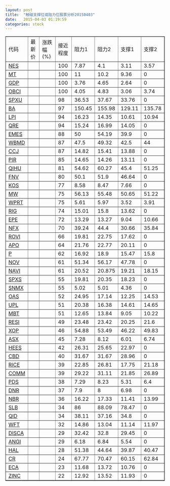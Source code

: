 ```yaml
---
layout: post
title:  "触碰支撑位或阻力位股票分析20150403"
date:   2015-04-03 01:19:59
categories: stock
---
```

<script type="text/javascript">
var stockList = []
stockList.push('gb_nes');
stockList.push('gb_mt');
stockList.push('gb_gdp');
stockList.push('gb_obci');
stockList.push('gb_spxu');
stockList.push('gb_ba');
stockList.push('gb_lpi');
stockList.push('gb_qre');
stockList.push('gb_emes');
stockList.push('gb_wbmd');
stockList.push('gb_ccj');
stockList.push('gb_pir');
stockList.push('gb_qihu');
stockList.push('gb_fnv');
stockList.push('gb_kos');
stockList.push('gb_mw');
stockList.push('gb_wprt');
stockList.push('gb_rig');
stockList.push('gb_epe');
stockList.push('gb_nfx');
stockList.push('gb_rovi');
stockList.push('gb_apo');
stockList.push('gb_p');
stockList.push('gb_nov');
stockList.push('gb_navi');
stockList.push('gb_spxs');
stockList.push('gb_snmx');
stockList.push('gb_oas');
stockList.push('gb_upl');
stockList.push('gb_mbt');
stockList.push('gb_resi');
stockList.push('gb_xop');
stockList.push('gb_asx');
stockList.push('gb_hees');
stockList.push('gb_cbd');
stockList.push('gb_rice');
stockList.push('gb_comm');
stockList.push('gb_pds');
stockList.push('gb_dnr');
stockList.push('gb_nbr');
stockList.push('gb_slb');
stockList.push('gb_qid');
stockList.push('gb_wft');
stockList.push('gb_disca');
stockList.push('gb_angi');
stockList.push('gb_hal');
stockList.push('gb_cr');
stockList.push('gb_eca');
stockList.push('gb_zinc');
</script>
<table border="1">
 <tr>
 <td>代码</td>
 <td>最新价</td>
 <td>涨跌幅(%)</td>
 <td>接近程度</td>
 <td>阻力1</td>
 <td>阻力2</td>
 <td>支撑1</td>
 <td>支撑2</td>
</tr>
  <tr id="nes" class="green">
  <td><a href="http://stock.finance.sina.com.cn/usstock/quotes/NES.html" target="_blank">NES</a></td><td></td><td></td><td>100</td><td>7.87</td><td>4.1</td><td>3.11</td><td>3.57</td></tr>
  <tr id="mt" class="green">
  <td><a href="http://stock.finance.sina.com.cn/usstock/quotes/MT.html" target="_blank">MT</a></td><td></td><td></td><td>100</td><td>11</td><td>10.2</td><td>9.36</td><td>0</td></tr>
  <tr id="gdp" class="red">
  <td><a href="http://stock.finance.sina.com.cn/usstock/quotes/GDP.html" target="_blank">GDP</a></td><td></td><td></td><td>100</td><td>3.76</td><td>4.65</td><td>2.64</td><td>0</td></tr>
  <tr id="obci" class="red">
  <td><a href="http://stock.finance.sina.com.cn/usstock/quotes/OBCI.html" target="_blank">OBCI</a></td><td></td><td></td><td>100</td><td>4.05</td><td>4.83</td><td>3.06</td><td>3.74</td></tr>
  <tr id="spxu" class="red">
  <td><a href="http://stock.finance.sina.com.cn/usstock/quotes/SPXU.html" target="_blank">SPXU</a></td><td></td><td></td><td>98</td><td>36.53</td><td>37.67</td><td>33.76</td><td>0</td></tr>
  <tr id="ba" class="red">
  <td><a href="http://stock.finance.sina.com.cn/usstock/quotes/BA.html" target="_blank">BA</a></td><td></td><td></td><td>97</td><td>150.45</td><td>155.98</td><td>129.11</td><td>135.78</td></tr>
  <tr id="lpi" class="red">
  <td><a href="http://stock.finance.sina.com.cn/usstock/quotes/LPI.html" target="_blank">LPI</a></td><td></td><td></td><td>94</td><td>16.23</td><td>14.35</td><td>10.61</td><td>10.94</td></tr>
  <tr id="qre" class="red">
  <td><a href="http://stock.finance.sina.com.cn/usstock/quotes/QRE.html" target="_blank">QRE</a></td><td></td><td></td><td>94</td><td>15.24</td><td>16.99</td><td>14.05</td><td>0</td></tr>
  <tr id="emes" class="red">
  <td><a href="http://stock.finance.sina.com.cn/usstock/quotes/EMES.html" target="_blank">EMES</a></td><td></td><td></td><td>88</td><td>50</td><td>54.19</td><td>39.9</td><td>0</td></tr>
  <tr id="wbmd" class="green">
  <td><a href="http://stock.finance.sina.com.cn/usstock/quotes/WBMD.html" target="_blank">WBMD</a></td><td></td><td></td><td>87</td><td>47.5</td><td>49.32</td><td>42.5</td><td>44</td></tr>
  <tr id="ccj" class="red">
  <td><a href="http://stock.finance.sina.com.cn/usstock/quotes/CCJ.html" target="_blank">CCJ</a></td><td></td><td></td><td>87</td><td>14.82</td><td>15.41</td><td>13.88</td><td>0</td></tr>
  <tr id="pir" class="green">
  <td><a href="http://stock.finance.sina.com.cn/usstock/quotes/PIR.html" target="_blank">PIR</a></td><td></td><td></td><td>85</td><td>14.65</td><td>14.26</td><td>13.11</td><td>0</td></tr>
  <tr id="qihu" class="green">
  <td><a href="http://stock.finance.sina.com.cn/usstock/quotes/QIHU.html" target="_blank">QIHU</a></td><td></td><td></td><td>81</td><td>54.62</td><td>60.27</td><td>45.4</td><td>51.25</td></tr>
  <tr id="fnv" class="red">
  <td><a href="http://stock.finance.sina.com.cn/usstock/quotes/FNV.html" target="_blank">FNV</a></td><td></td><td></td><td>80</td><td>50.1</td><td>51.9</td><td>46.64</td><td>0</td></tr>
  <tr id="kos" class="red">
  <td><a href="http://stock.finance.sina.com.cn/usstock/quotes/KOS.html" target="_blank">KOS</a></td><td></td><td></td><td>77</td><td>8.58</td><td>8.47</td><td>7.66</td><td>0</td></tr>
  <tr id="mw" class="green">
  <td><a href="http://stock.finance.sina.com.cn/usstock/quotes/MW.html" target="_blank">MW</a></td><td></td><td></td><td>75</td><td>56.13</td><td>55.48</td><td>50.65</td><td>51.22</td></tr>
  <tr id="wprt" class="green">
  <td><a href="http://stock.finance.sina.com.cn/usstock/quotes/WPRT.html" target="_blank">WPRT</a></td><td></td><td></td><td>75</td><td>5.61</td><td>5.97</td><td>3.52</td><td>3.91</td></tr>
  <tr id="rig" class="red">
  <td><a href="http://stock.finance.sina.com.cn/usstock/quotes/RIG.html" target="_blank">RIG</a></td><td></td><td></td><td>74</td><td>15.01</td><td>15.8</td><td>13.62</td><td>0</td></tr>
  <tr id="epe" class="green">
  <td><a href="http://stock.finance.sina.com.cn/usstock/quotes/EPE.html" target="_blank">EPE</a></td><td></td><td></td><td>72</td><td>13.29</td><td>13.27</td><td>9.04</td><td>10.66</td></tr>
  <tr id="nfx" class="green">
  <td><a href="http://stock.finance.sina.com.cn/usstock/quotes/NFX.html" target="_blank">NFX</a></td><td></td><td></td><td>70</td><td>39.24</td><td>44.4</td><td>30.66</td><td>35.84</td></tr>
  <tr id="rovi" class="green">
  <td><a href="http://stock.finance.sina.com.cn/usstock/quotes/ROVI.html" target="_blank">ROVI</a></td><td></td><td></td><td>66</td><td>19.81</td><td>22.75</td><td>17.62</td><td>0</td></tr>
  <tr id="apo" class="red">
  <td><a href="http://stock.finance.sina.com.cn/usstock/quotes/APO.html" target="_blank">APO</a></td><td></td><td></td><td>64</td><td>21.76</td><td>22.77</td><td>20.11</td><td>0</td></tr>
  <tr id="p" class="green">
  <td><a href="http://stock.finance.sina.com.cn/usstock/quotes/P.html" target="_blank">P</a></td><td></td><td></td><td>62</td><td>16.92</td><td>18.9</td><td>15.47</td><td>15.8</td></tr>
  <tr id="nov" class="red">
  <td><a href="http://stock.finance.sina.com.cn/usstock/quotes/NOV.html" target="_blank">NOV</a></td><td></td><td></td><td>61</td><td>51.34</td><td>56.17</td><td>47.78</td><td>0</td></tr>
  <tr id="navi" class="red">
  <td><a href="http://stock.finance.sina.com.cn/usstock/quotes/NAVI.html" target="_blank">NAVI</a></td><td></td><td></td><td>61</td><td>20.52</td><td>20.875</td><td>19.21</td><td>18.15</td></tr>
  <tr id="spxs" class="red">
  <td><a href="http://stock.finance.sina.com.cn/usstock/quotes/SPXS.html" target="_blank">SPXS</a></td><td></td><td></td><td>55</td><td>19.81</td><td>20.35</td><td>18.23</td><td>0</td></tr>
  <tr id="snmx" class="green">
  <td><a href="http://stock.finance.sina.com.cn/usstock/quotes/SNMX.html" target="_blank">SNMX</a></td><td></td><td></td><td>55</td><td>5.02</td><td>5.01</td><td>4.36</td><td>0</td></tr>
  <tr id="oas" class="green">
  <td><a href="http://stock.finance.sina.com.cn/usstock/quotes/OAS.html" target="_blank">OAS</a></td><td></td><td></td><td>52</td><td>24.95</td><td>17.14</td><td>12.25</td><td>14.53</td></tr>
  <tr id="upl" class="red">
  <td><a href="http://stock.finance.sina.com.cn/usstock/quotes/UPL.html" target="_blank">UPL</a></td><td></td><td></td><td>51</td><td>20.38</td><td>16.38</td><td>14.61</td><td>14.65</td></tr>
  <tr id="mbt" class="green">
  <td><a href="http://stock.finance.sina.com.cn/usstock/quotes/MBT.html" target="_blank">MBT</a></td><td></td><td></td><td>51</td><td>12.65</td><td>13.84</td><td>9.05</td><td>10.22</td></tr>
  <tr id="resi" class="green">
  <td><a href="http://stock.finance.sina.com.cn/usstock/quotes/RESI.html" target="_blank">RESI</a></td><td></td><td></td><td>49</td><td>23.48</td><td>23.42</td><td>20.25</td><td>21.6</td></tr>
  <tr id="xop" class="green">
  <td><a href="http://stock.finance.sina.com.cn/usstock/quotes/XOP.html" target="_blank">XOP</a></td><td></td><td></td><td>46</td><td>54.88</td><td>53.49</td><td>46.22</td><td>49.83</td></tr>
  <tr id="asx" class="red">
  <td><a href="http://stock.finance.sina.com.cn/usstock/quotes/ASX.html" target="_blank">ASX</a></td><td></td><td></td><td>45</td><td>7.28</td><td>8.12</td><td>6.01</td><td>6.74</td></tr>
  <tr id="hees" class="red">
  <td><a href="http://stock.finance.sina.com.cn/usstock/quotes/HEES.html" target="_blank">HEES</a></td><td></td><td></td><td>42</td><td>26.31</td><td>25.65</td><td>22.97</td><td>0</td></tr>
  <tr id="cbd" class="red">
  <td><a href="http://stock.finance.sina.com.cn/usstock/quotes/CBD.html" target="_blank">CBD</a></td><td></td><td></td><td>40</td><td>31.67</td><td>31.67</td><td>28.96</td><td>0</td></tr>
  <tr id="rice" class="green">
  <td><a href="http://stock.finance.sina.com.cn/usstock/quotes/RICE.html" target="_blank">RICE</a></td><td></td><td></td><td>39</td><td>22.85</td><td>26.81</td><td>17.75</td><td>21.18</td></tr>
  <tr id="comm" class="red">
  <td><a href="http://stock.finance.sina.com.cn/usstock/quotes/COMM.html" target="_blank">COMM</a></td><td></td><td></td><td>39</td><td>29.22</td><td>31.11</td><td>21.85</td><td>26.89</td></tr>
  <tr id="pds" class="green">
  <td><a href="http://stock.finance.sina.com.cn/usstock/quotes/PDS.html" target="_blank">PDS</a></td><td></td><td></td><td>38</td><td>7.29</td><td>8.23</td><td>5.31</td><td>6.4</td></tr>
  <tr id="dnr" class="red">
  <td><a href="http://stock.finance.sina.com.cn/usstock/quotes/DNR.html" target="_blank">DNR</a></td><td></td><td></td><td>37</td><td>7.9</td><td>8</td><td>6.98</td><td>0</td></tr>
  <tr id="nbr" class="green">
  <td><a href="http://stock.finance.sina.com.cn/usstock/quotes/NBR.html" target="_blank">NBR</a></td><td></td><td></td><td>36</td><td>16.22</td><td>17.33</td><td>11.41</td><td>13.99</td></tr>
  <tr id="slb" class="red">
  <td><a href="http://stock.finance.sina.com.cn/usstock/quotes/SLB.html" target="_blank">SLB</a></td><td></td><td></td><td>34</td><td>86</td><td>88.09</td><td>78.47</td><td>0</td></tr>
  <tr id="qid" class="green">
  <td><a href="http://stock.finance.sina.com.cn/usstock/quotes/QID.html" target="_blank">QID</a></td><td></td><td></td><td>34</td><td>38.11</td><td>37.16</td><td>34.8</td><td>0</td></tr>
  <tr id="wft" class="red">
  <td><a href="http://stock.finance.sina.com.cn/usstock/quotes/WFT.html" target="_blank">WFT</a></td><td></td><td></td><td>32</td><td>14.86</td><td>13.04</td><td>11.14</td><td>11.97</td></tr>
  <tr id="disca" class="red">
  <td><a href="http://stock.finance.sina.com.cn/usstock/quotes/DISCA.html" target="_blank">DISCA</a></td><td></td><td></td><td>29</td><td>32.42</td><td>32.8</td><td>29.45</td><td>0</td></tr>
  <tr id="angi" class="green">
  <td><a href="http://stock.finance.sina.com.cn/usstock/quotes/ANGI.html" target="_blank">ANGI</a></td><td></td><td></td><td>29</td><td>6.18</td><td>6.84</td><td>5.54</td><td>0</td></tr>
  <tr id="hal" class="red">
  <td><a href="http://stock.finance.sina.com.cn/usstock/quotes/HAL.html" target="_blank">HAL</a></td><td></td><td></td><td>28</td><td>51.38</td><td>44.64</td><td>39.87</td><td>40.47</td></tr>
  <tr id="cr" class="green">
  <td><a href="http://stock.finance.sina.com.cn/usstock/quotes/CR.html" target="_blank">CR</a></td><td></td><td></td><td>24</td><td>67.77</td><td>70.47</td><td>60.15</td><td>62.84</td></tr>
  <tr id="eca" class="red">
  <td><a href="http://stock.finance.sina.com.cn/usstock/quotes/ECA.html" target="_blank">ECA</a></td><td></td><td></td><td>23</td><td>11.68</td><td>13.72</td><td>10.76</td><td>0</td></tr>
  <tr id="zinc" class="red">
  <td><a href="http://stock.finance.sina.com.cn/usstock/quotes/ZINC.html" target="_blank">ZINC</a></td><td></td><td></td><td>22</td><td>12.92</td><td>13.52</td><td>11.93</td><td>0</td></tr>
</table>
